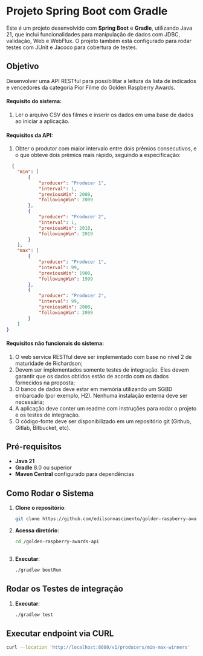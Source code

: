 # Projeto Spring Boot com Gradle

Este é um projeto desenvolvido com **Spring Boot** e **Gradle**, utilizando Java 21, que inclui funcionalidades para manipulação de dados com JDBC, validação, Web e WebFlux. O projeto também está configurado para rodar testes com JUnit e Jacoco para cobertura de testes.

## Objetivo   
   Desenvolver uma API RESTful para possibilitar a leitura da lista de indicados e vencedores
   da categoria Pior Filme do Golden Raspberry Awards.
#### Requisito do sistema:
1. Ler o arquivo CSV dos filmes e inserir os dados em uma base de dados ao iniciar a
   aplicação.
#### Requisitos da API:
1. Obter o produtor com maior intervalo entre dois prêmios consecutivos, e o que
   obteve dois prêmios mais rápido, seguindo a especificação:
``` json
  {
    "min": [
        {
            "producer": "Producer 1",
            "interval": 1,
            "previousWin": 2008,
            "followingWin": 2009
        },
        {
            "producer": "Producer 2",
            "interval": 1,
            "previousWin": 2018,
            "followingWin": 2019
        }
    ],
    "max": [
        {
            "producer": "Producer 1",
            "interval": 99,
            "previousWin": 1900,
            "followingWin": 1999
        },
        {
            "producer": "Producer 2",
            "interval": 99,
            "previousWin": 2000,
            "followingWin": 2099
        }
    ]
}
```
#### Requisitos não funcionais do sistema:
1. O web service RESTful deve ser implementado com base no nível 2 de maturidade
   de Richardson;
2. Devem ser implementados somente testes de integração. Eles devem garantir que
   os dados obtidos estão de acordo com os dados fornecidos na proposta;
3. O banco de dados deve estar em memória utilizando um SGBD embarcado (por
   exemplo, H2). Nenhuma instalação externa deve ser necessária;
4. A aplicação deve conter um readme com instruções para rodar o projeto e os
   testes de integração.
5. O código-fonte deve ser disponibilizado em um repositório git (Github, Gitlab, Bitbucket,
   etc).


## Pré-requisitos

- **Java 21**
- **Gradle** 8.0 ou superior
- **Maven Central** configurado para dependências

## Como Rodar o Sistema

1. **Clone o repositório**:
   ```bash
   git clone https://github.com/edilsonnascimento/golden-raspberry-awards-api
2. **Acessa diretório**:
   ```bash
   cd /golden-raspberry-awards-api
      
3. **Executar**:
   ```bash
   ./gradlew bootRun   

## Rodar os Testes de integração

1. **Executar**:
   ```bash
   ./gradlew test  
   
## Executar endpoint via CURL
   ```bash
   curl --location 'http://localhost:8080/v1/producers/min-max-winners'   
